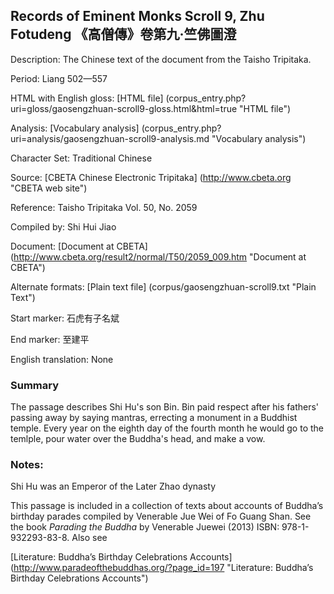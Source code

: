 ##  Records of Eminent Monks Scroll 9, Zhu Fotudeng 《高僧傳》卷第九‧竺佛圖澄

Description: The Chinese text of the document from the Taisho Tripitaka.

Period: Liang 502—557

HTML with English gloss: [HTML file] (corpus_entry.php?uri=gloss/gaosengzhuan-scroll9-gloss.html&html=true "HTML file")

Analysis: [Vocabulary analysis] (corpus_entry.php?uri=analysis/gaosengzhuan-scroll9-analysis.md "Vocabulary analysis")

Character Set: Traditional Chinese

Source: [CBETA Chinese Electronic Tripitaka] (http://www.cbeta.org "CBETA web site")

Reference: Taisho Tripitaka Vol. 50, No. 2059

Compiled by: Shi Hui Jiao

Document: [Document at CBETA] (http://www.cbeta.org/result2/normal/T50/2059_009.htm "Document at CBETA")

Alternate formats: [Plain text file] (corpus/gaosengzhuan-scroll9.txt "Plain Text")

Start marker: 石虎有子名斌

End marker: 至建平

English	translation: None

### Summary
The passage describes Shi Hu's son Bin. Bin paid respect after his fathers' passing away by saying mantras, errecting a monument in a Buddhist temple. Every year on the eighth day of the fourth month he would go to the temlple, pour water over the Buddha's head, and make a vow.

### Notes: 
Shi Hu was an Emperor of the Later Zhao dynasty

This passage is included in a collection of texts about accounts of Buddha’s birthday parades compiled by Venerable Jue Wei of Fo Guang Shan. See the book <em>Parading the Buddha</em> by  Venerable Juewei (2013) ISBN: 978-1-932293-83-8. Also see

[Literature: Buddha’s Birthday Celebrations Accounts] (http://www.paradeofthebuddhas.org/?page_id=197 "Literature: Buddha’s Birthday Celebrations Accounts")


